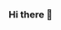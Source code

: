 ### Hi there 👋

<!--
**Jrmcuervo/Jrmcuervo** is a ✨ _special_ ✨ repository because its `README.md` (this file) appears on your GitHub profile.

Here are some ideas to get you started:

 I’m currently studying on microverse

-->
